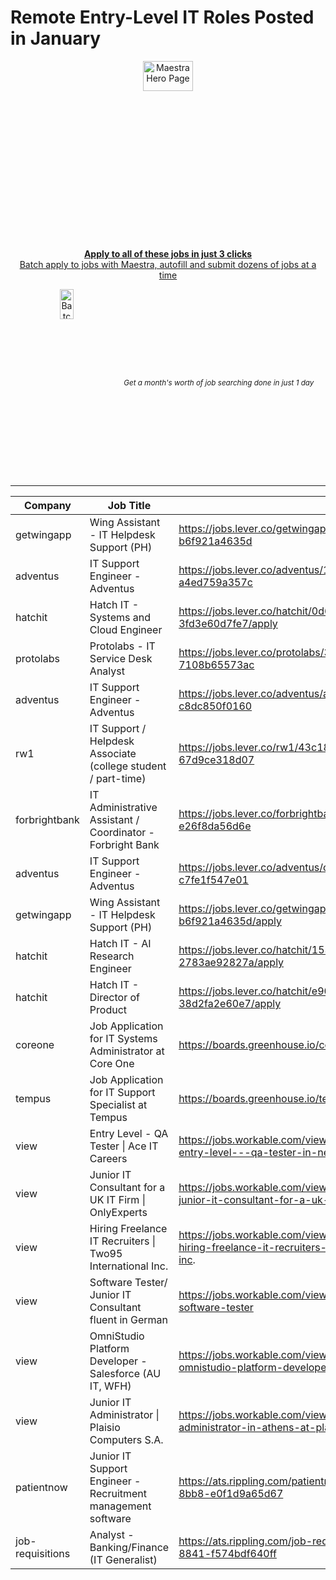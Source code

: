 # Remote Entry-Level IT Roles Posted in January
<div align="center">
  <!-- Intro text & link -->
  <p>
    <div style="
      width: auto;
      height: 300px;
      overflow: hidden;
      border-radius: 8px;
    ">
      <a href="https://chromewebstore.google.com/detail/maestra-job-search-effici/chjedhomjmkfdlgdnedjdcglbakjemlm?hl=en&authuser=0">
        <img 
          src="https://github.com/user-attachments/assets/42286d84-2112-41d1-836e-df63388b0c92" 
          alt="Maestra Hero Page" 
          style="width: 40%; object-fit: cover;" 
        />
      </a>
    </div>
    <a href="https://chromewebstore.google.com/detail/maestra-job-search-effici/chjedhomjmkfdlgdnedjdcglbakjemlm?hl=en&authuser=0">
      <b>Apply to all of these jobs in just 3 clicks</b><br>
      Batch apply to jobs with Maestra, autofill and submit dozens of jobs at a time
    </a>
    <br>
  </p>

  <!-- Flex container for side-by-side layout -->
  <div style="
    display: flex;
    flex-direction: row;
    justify-content: center;
    align-items: center;
    gap: 20px;  /* space between items */
  ">
    <div style="
      width: auto;
      height: 300px;
      overflow: hidden;
      border-radius: 8px;
    ">
      <img 
        src="https://github.com/user-attachments/assets/ca7dcc77-b369-47da-9a71-d0f8849f61e3" 
        alt="Batch Apply Demo" 
        style="width: 40%; object-fit: cover;" 
      />
    </div>
    <sub><i>Get a month's worth of job searching done in just 1 day</i></sub>
  </div>
</div>



---

|Company            |Job Title                                                   |URL                                                                                                                                                 |
|-------------------|------------------------------------------------------------|----------------------------------------------------------------------------------------------------------------------------------------------------|
|getwingapp         |Wing Assistant - IT Helpdesk Support (PH)                   |https://jobs.lever.co/getwingapp/4f76bdef-ae06-4317-bf62-b6f921a4635d                                                                               |
|adventus           |IT Support Engineer - Adventus                              |https://jobs.lever.co/adventus/14f772be-63c1-44a7-ba09-a4ed759a357c                                                                                 |
|hatchit            |Hatch IT - Systems and Cloud Engineer                       |https://jobs.lever.co/hatchit/0d652857-627d-4cf1-9e2d-3fd3e60d7fe7/apply                                                                            |
|protolabs          |Protolabs - IT Service Desk Analyst                         |https://jobs.lever.co/protolabs/3ee5138b-b88a-4708-9f1c-7108b65573ac                                                                                |
|adventus           |IT Support Engineer - Adventus                              |https://jobs.lever.co/adventus/aa20c377-cb73-4392-b8f2-c8dc850f0160                                                                                 |
|rw1                |IT Support / Helpdesk Associate (college student / part-time)|https://jobs.lever.co/rw1/43c18a90-ca08-4ebc-b26a-67d9ce318d07                                                                                      |
|forbrightbank      |IT Administrative Assistant / Coordinator - Forbright Bank  |https://jobs.lever.co/forbrightbank/78027934-415e-46dc-95f7-e26f8da56d6e                                                                            |
|adventus           |IT Support Engineer - Adventus                              |https://jobs.lever.co/adventus/c9eac07d-826e-4fc8-a80a-c7fe1f547e01                                                                                 |
|getwingapp         |Wing Assistant - IT Helpdesk Support (PH)                   |https://jobs.lever.co/getwingapp/4f76bdef-ae06-4317-bf62-b6f921a4635d/apply                                                                         |
|hatchit            |Hatch IT - AI Research Engineer                             |https://jobs.lever.co/hatchit/1537a14d-c769-4f2e-b50a-2783ae92827a/apply                                                                            |
|hatchit            |Hatch IT - Director of Product                              |https://jobs.lever.co/hatchit/e90f5244-1f28-4b69-849a-38d2fa2e60e7/apply                                                                            |
|coreone            |Job Application for IT Systems Administrator at Core One    |https://boards.greenhouse.io/coreone/jobs/7771368002                                                                                                |
|tempus             |Job Application for IT Support Specialist at Tempus         |https://boards.greenhouse.io/tempus/jobs/7825715002                                                                                                 |
|view               |Entry Level - QA Tester &#124; Ace IT Careers                    |https://jobs.workable.com/view/qxV1tj9Pb4oQuVWbRqCXM5/remote-entry-level---qa-tester-in-new-york-at-ace-it-careers                                  |
|view               |Junior IT Consultant for a UK IT Firm &#124; OnlyExperts         |https://jobs.workable.com/view/wFzqfsv88JBLzmaUhVE1t3/remote-junior-it-consultant-for-a-uk-it-firm-in-philippines-at-onlyexperts                    |
|view               |Hiring Freelance IT Recruiters &#124; Two95 International Inc.   |https://jobs.workable.com/view/nLofyfH9rm5yPuWfzuBVuy/remote-hiring-freelance-it-recruiters-in-vietnam-at-two95-international-inc.                  |
|view               |Software Tester/ Junior IT Consultant fluent in German      |https://jobs.workable.com/view/9sd4vhBx9KoNkjA2EbMN8p/remote-software-tester                                                                        |
|view               |OmniStudio Platform Developer - Salesforce (AU IT, WFH)     |https://jobs.workable.com/view/2auHj2rFHMUwYRDKck5AxL/remote-omnistudio-platform-developer---salesforce-(au-it                                      |
|view               |Junior IT Administrator &#124; Plaisio Computers S.A.            |https://jobs.workable.com/view/25dhVJJy2yb5uxLyU7KiMd/junior-it-administrator-in-athens-at-plaisio-computers-s.a.                                   |
|patientnow         |Junior IT Support Engineer - Recruitment management software|https://ats.rippling.com/patientnow/jobs/3ab4d952-cfc6-4383-8bb8-e0f1d9a65d67                                                                       |
|job-requisitions   |Analyst - Banking/Finance (IT Generalist)                   |https://ats.rippling.com/job-requisitions/jobs/b59ed4d6-a60a-46d8-8841-f574bdf640ff                                                                 |
